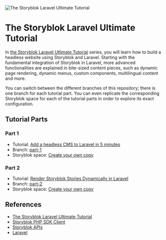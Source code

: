 <img src="https://a.storyblok.com/f/88751/1958x1180/634a4356e4/og-ut-laravel.jpg/m/1024x0" alt="The Storyblok Laravel Ultimate Tutorial"/>

# The Storyblok Laravel Ultimate Tutorial

In [the Storyblok Laravel Utlimate Tutorial](https://www.storyblok.com/tp/render-storyblok-stories-dynamically-in-laravel) series, you will learn how to build a headless website using Storyblok and Laravel.
Starting with the fundamental integration of Storyblok in Laravel, more advanced functionalities are explained in bite-sized content pieces, such as dynamic page rendering, dynamic menus, custom components, multilingual content and more.

You can switch between the different branches of this repository; there is one branch for each tutorial part.
You can even replicate the corresponding Storyblok space for each of the tutorial parts in order to explore its exact configuration. 

## Tutorial Parts

### Part 1
 - Tutorial: [Add a headless CMS to Laravel in 5 minutes](https://www.storyblok.com/tp/add-a-headless-cms-to-laravel-in-5-minutes)
 - Branch: [part-1](https://github.com/storyblok/laravel-ultimate-tutorial/tree/part-1)
 - Storyblok space: [Create your own copy](https://app.storyblok.com/#!/build/166651)

### Part 2
 - Tutorial: [Render Storyblok Stories Dynamically in Laravel](https://www.storyblok.com/tp/render-storyblok-stories-dynamically-in-laravel)
 - Branch: [part-2](https://github.com/storyblok/laravel-ultimate-tutorial/tree/part-2)
 - Storyblok space: [Create your own copy](https://app.storyblok.com/#!/build/166652)

 

## References

- [The Storyblok Laravel Ultimate Tutorial](https://www.storyblok.com/tp/storyblok-laravel-ultimate-tutorial)
- [Storyblok PHP SDK Client](https://github.com/storyblok/php-client)
- [Storyblok APIs](https://www.storyblok.com/docs/api/content-delivery/v2)
- [Laravel](https://laravel.com/)
